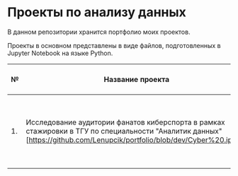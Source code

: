# Проекты по анализу данных
В данном репозитории хранится портфолио моих проектов.

Проекты в основном представлены в виде файлов, подготовленных в Jupyter Notebook на языке Python.

№|Название проекта|Описание|Использованные инструменты и библиотеки
-|----------------|--------|---------------------------------------
1.|Исследование аудитории фанатов киберспорта в рамках стажировки в ТГУ по специальности "Аналитик данных"[https://github.com/Lenupcik/portfolio/blob/dev/Cyber%20.ipynb] |Составила портрет пользователя, интересующегося киберспортом и состоящего в сообществе по киберспорту|pandas, matplotlib, seaborn
